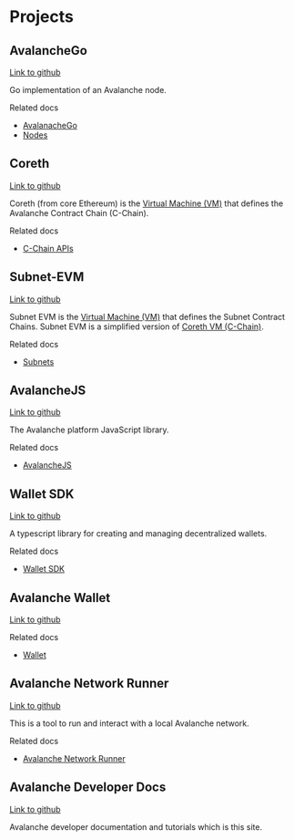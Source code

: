 # Projects

## AvalancheGo

[Link to github](https://github.com/ava-labs/avalanchego)

Go implementation of an Avalanche node.

Related docs

- [AvalanacheGo](../apis/avalanchego/README.md)
- [Nodes](../nodes/README.md)

## Coreth

[Link to github](https://github.com/ava-labs/coreth)

Coreth (from core Ethereum) is the [Virtual Machine (VM)](./getting-started/avalanche-platform.md#virtual-machines) that defines the Avalanche Contract Chain (C-Chain).

Related docs

- [C-Chain APIs](../apis/avalanchego/apis/c-chain.md)

## Subnet-EVM

[Link to github](https://github.com/ava-labs/subnet-evm)

Subnet EVM is the [Virtual Machine (VM)](./getting-started/avalanche-platform.md#virtual-machines) that defines the Subnet Contract Chains. Subnet EVM is a simplified version of [Coreth VM (C-Chain)](https://github.com/ava-labs/coreth).

Related docs

- [Subnets](../subnets/README.md)

## AvalancheJS

[Link to github](https://github.com/ava-labs/avalanchejs)

The Avalanche platform JavaScript library.

Related docs

- [AvalancheJS](../apis/avalanchejs/README.md)

## Wallet SDK

[Link to github](https://github.com/ava-labs/avalanche-wallet-sdk)

A typescript library for creating and managing decentralized wallets.

Related docs

- [Wallet SDK](../apis/avalanche-wallet-sdk/README.md)

## Avalanche Wallet

[Link to github](https://github.com/ava-labs/avalanche-wallet)

Related docs

- [Wallet](https://support.avax.network/en/collections/3391518-core)

## Avalanche Network Runner

[Link to github](https://github.com/ava-labs/avalanche-network-runner)

This is a tool to run and interact with a local Avalanche network.

Related docs

- [Avalanche Network Runner](../quickstart/network-runner.md)

## Avalanche Developer Docs

[Link to github](https://github.com/ava-labs/avalanche-docs)

Avalanche developer documentation and tutorials which is this site.
